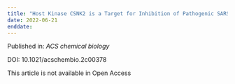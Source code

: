 ```yaml
---
title: "Host Kinase CSNK2 is a Target for Inhibition of Pathogenic SARS-like β-Coronaviruses."
date: 2022-06-21
enddate:
---
```


Published in: *ACS chemical biology*

DOI: 10.1021/acschembio.2c00378

This article is not available in Open Access


